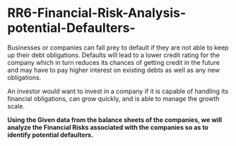 # RR6-Financial-Risk-Analysis-potential-Defaulters-
Businesses or companies can fall prey to default if they are not able to keep up their debt obligations. Defaults will lead to a lower credit rating for the company which in turn reduces its chances of getting credit in the future and may have to pay higher interest on existing debts as well as any new obligations.

An investor would want to invest in a company if it is capable of handling its financial obligations, can grow quickly, and is able to manage the growth scale.

**Using the Given data from the balance sheets of the companies, we will analyze the Financial Risks associated with the companies so as to identify potential defaulters.**

